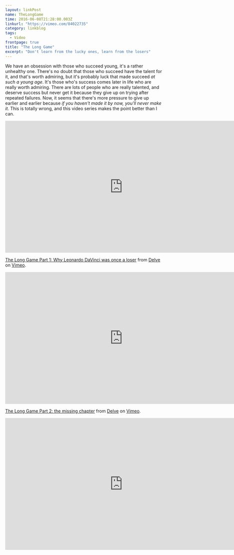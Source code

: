 ```yaml
---
layout: linkPost
name: TheLongGame
time: 2016-06-08T21:28:00.003Z
linkurl: "https://vimeo.com/84022735"
category: linkblog
tags: 
  - Video
frontpage: true
title: "The Long Game"
excerpt: "Don't learn from the lucky ones, learn from the losers"
---
```


We have an obsession with those who succeed young, it's a rather unhealthy one. There's no doubt that those who succeed have the talent for it, and that's worth admiring, but it's probably luck that made succeed _at such a young age_. It's those who's success comes later in life who are really worth admiring. There are lots of people who are really talented, and deserve success but never get it because they give up on trying after repeated failures. Now, it seems that there's more pressure to give up earlier and earlier because _if you haven't made it by now, you'll never make it_. This is totally wrong, and this video series makes the point better than I can.  

<iframe src="https://player.vimeo.com/video/84022735?title=0&byline=0&portrait=0" width="750" height="422" frameborder="0" webkitallowfullscreen mozallowfullscreen allowfullscreen></iframe>
<p><a href="https://vimeo.com/84022735">The Long Game Part 1: Why Leonardo DaVinci was once a loser</a> from <a href="https://vimeo.com/delvetv">Delve</a> on <a href="https://vimeo.com">Vimeo</a>.</p>

<iframe src="https://player.vimeo.com/video/87448006?title=0&byline=0&portrait=0&badge=0" width="750" height="422" frameborder="0" webkitallowfullscreen mozallowfullscreen allowfullscreen></iframe>
<p><a href="https://vimeo.com/87448006">The Long Game Part 2: the missing chapter</a> from <a href="https://vimeo.com/delvetv">Delve</a> on <a href="https://vimeo.com">Vimeo</a>.</p>

<iframe src="https://player.vimeo.com/video/151128399?byline=0&portrait=0" width="750" height="422" frameborder="0" webkitallowfullscreen mozallowfullscreen allowfullscreen></iframe>
